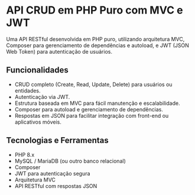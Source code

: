 <h1>API CRUD em PHP Puro com MVC e JWT</h1>

Uma API RESTful desenvolvida em PHP puro, utilizando arquitetura MVC, Composer para gerenciamento de dependências e autoload, e JWT (JSON Web Token) para autenticação de usuários.


<h2>Funcionalidades</h2>

<ul>
<li>CRUD completo (Create, Read, Update, Delete) para usuários ou entidades.</li>
<li>Autenticação via JWT.</li>
<li>Estrutura baseada em MVC para fácil manutenção e escalabilidade.</li>
<li>Composer para autoload e gerenciamento de dependências.</li>
<li>Respostas em JSON para facilitar integração com front-end ou aplicativos móveis.</li>
</ul>


<h2>Tecnologias e Ferramentas</h2>

<ul>
<li>PHP 8.x</li>
<li>MySQL / MariaDB (ou outro banco relacional)</li>
<li>Composer</li>
<li>JWT para autenticação segura</li>
<li>Arquitetura MVC</li>
<li>API RESTful com respostas JSON</li>
</ul>
